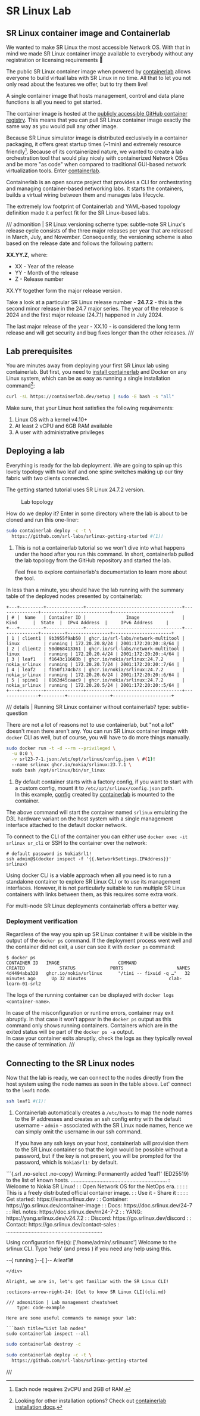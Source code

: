 # SR Linux Lab

## SR Linux container image and Containerlab

We wanted to make SR Linux the most accessible Network OS. With that in mind we made SR Linux container image available to everybody without any registration or licensing requirements :partying_face:

The public SR Linux container image when powered by [containerlab][containerlab] allows everyone to build virtual labs with SR Linux in no time. All that to let you not only read about the features we offer, but to try them live!

A single container image that hosts management, control and data plane functions is all you need to get started.

The container image is hosted at the [publicly accessible GitHub container registry](https://github.com/orgs/nokia/packages/container/package/srlinux). This means that you can pull SR Linux container image exactly the same way as you would pull any other image.

Because SR Linux simulator image is distributed exclusively in a container packaging, it offers great startup times (~1min) and extremely resource friendly[^1]. Because of its containerized nature, we wanted to create a lab orchestration tool that would play nicely with containerized Network OSes and be more "as code" when compared to traditional GUI-based network virtualization tools. Enter [containerlab][containerlab].

Containerlab is an open source project that provides a CLI for orchestrating and managing container-based networking labs. It starts the containers, builds a virtual wiring between them and manages labs lifecycle.

The extremely low footprint of Containerlab and YAML-based topology definition made it a perfect fit for the SR Linux-based labs.

/// admonition | SR Linux versioning scheme
    type: subtle-note
SR Linux's release cycle consists of the three major releases per year that are released in March, July, and November. Consequently, the versioning scheme is also based on the release date and follows the following pattern:

**XX.YY.Z**, where:

- XX - Year of the release
- YY - Month of the release
- Z - Release number

XX.YY together form the major release version.

Take a look at a particular SR Linux release number - **24.7.2** - this is the second minor release in the 24.7 major series. The year of the release is 2024 and the first major release (24.7.1) happened in July 2024.

The last major release of the year - XX.10 - is considered the long term release and will get security and bug fixes longer than the other releases.
///

## Lab prerequisites

You are minutes away from deploying your first SR Linux lab using containerlab. But first, you need to [install containerlab](https://containerlab.dev/install/) and Docker on any Linux system, which can be as easy as running a single installation command[^2]:

```bash
curl -sL https://containerlab.dev/setup | sudo -E bash -s "all"
```

Make sure, that your Linux host satisfies the following requirements:

1. Linux OS with a kernel v4.10+
2. At least 2 vCPU and 6GB RAM available
3. A user with administrative privileges

## Deploying a lab

Everything is ready for the lab deployment. We are going to spin up this lovely topology with two leaf and one spine switches making up our tiny fabric with two clients connected.

The getting started tutorial uses SR Linux 24.7.2 version.

<figure>
  <div class='mxgraph' style='max-width:100%;border:1px solid transparent;margin:0 auto; display:block;' data-mxgraph='{"page":0,"zoom":2,"highlight":"#0000ff","nav":true,"resize":true,"edit":"_blank","url":"https://raw.githubusercontent.com/srl-labs/srlinux-getting-started/main/diagrams/topology.drawio"}'></div>
  <figcaption>Lab topology</figcaption>
</figure>

How do we deploy it? Enter in some directory where the lab is about to be cloned and run this one-liner:

```{.bash .no-select}
sudo containerlab deploy -c -t \
  https://github.com/srl-labs/srlinux-getting-started #(1)!
```

1. This is not a containerlab tutorial so we won't dive into what happens under the hood after you run this command. In short, containerlab pulled the lab topology from the GitHub repository and started the lab.

    Feel free to explore containerlab's documentation to learn more about the tool.

In less than a minute, you should have the lab running with the summary table of the deployed nodes presented by containerlab:

```
+---+---------+--------------+------------------------------------+---------------+---------+----------------+----------------------+
| # |  Name   | Container ID |               Image                |     Kind      |  State  |  IPv4 Address  |     IPv6 Address     |
+---+---------+--------------+------------------------------------+---------------+---------+----------------+----------------------+
| 1 | client1 | 9b3955f9ab50 | ghcr.io/srl-labs/network-multitool | linux         | running | 172.20.20.8/24 | 2001:172:20:20::8/64 |
| 2 | client2 | 50d068413361 | ghcr.io/srl-labs/network-multitool | linux         | running | 172.20.20.4/24 | 2001:172:20:20::4/64 |
| 3 | leaf1   | f1643c11603b | ghcr.io/nokia/srlinux:24.7.2       | nokia_srlinux | running | 172.20.20.7/24 | 2001:172:20:20::7/64 |
| 4 | leaf2   | fb50f174cb73 | ghcr.io/nokia/srlinux:24.7.2       | nokia_srlinux | running | 172.20.20.6/24 | 2001:172:20:20::6/64 |
| 5 | spine1  | 8162d45caac9 | ghcr.io/nokia/srlinux:24.7.2       | nokia_srlinux | running | 172.20.20.5/24 | 2001:172:20:20::5/64 |
+---+---------+--------------+------------------------------------+---------------+---------+----------------+----------------------+
```

/// details | Running SR Linux container without containerlab?
    type: subtle-question

There are not a lot of reasons not to use containerlab, but "not a lot" doesn't mean there aren't any. You can run SR Linux container image with `docker` CLI as well, but of course, you will have to do more things manually.

```bash
sudo docker run -t -d --rm --privileged \
  -u 0:0 \
  -v srl23-7-1.json:/etc/opt/srlinux/config.json \ #(1)!
  --name srlinux ghcr.io/nokia/srlinux:23.7.1 \
  sudo bash /opt/srlinux/bin/sr_linux
```

1. By default container starts with a factory config, if you want to start with a custom config, mount it to `/etc/opt/srlinux/config.json` path.  
    In this example, [config](https://gist.github.com/hellt/3f695394d705ed2bf016f7919ba90018) created by [containerlab](https://containerlab.dev) is mounted to the container.

The above command will start the container named `srlinux` emulating the D3L hardware variant on the host system with a single management interface attached to the default docker network.

To connect to the CLI of the container you can either use `docker exec -it srlinux sr_cli` or SSH to the container over the network:

```shell
# default password is NokiaSrl1!
ssh admin@$(docker inspect -f '{{.NetworkSettings.IPAddress}}' srlinux)
```

Using docker CLI is a viable approach when all you need is to run a standalone container to explore SR Linux CLI or to use its management interfaces. However, it is not particularly suitable to run multiple SR Linux containers with links between them, as this requires some extra work.

For multi-node SR Linux deployments containerlab offers a better way.

<h3>Deployment verification</h3>

Regardless of the way you spin up SR Linux container it will be visible in the output of the `docker ps` command. If the deployment process went well and the container did not exit, a user can see it with `docker ps` command:

```shell
$ docker ps
CONTAINER ID   IMAGE                      COMMAND                  CREATED             STATUS             PORTS                    NAMES
4d4494aba320   ghcr.io/nokia/srlinux      "/tini -- fixuid -q …"   32 minutes ago      Up 32 minutes                               clab-learn-01-srl2
```

The logs of the running container can be displayed with `docker logs <container-name>`.

In case of the misconfiguration or runtime errors, container may exit abruptly. In that case it won't appear in the `docker ps` output as this command only shows running containers. Containers which are in the exited status will be part of the `docker ps -a` output.  
In case your container exits abruptly, check the logs as they typically reveal the cause of termination.
///

## Connecting to the SR Linux nodes

Now that the lab is ready, we can connect to the nodes directly from the host system using the node names as seen in the table above. Let' connect to the `leaf1` node.

```{.bash .no-select}
ssh leaf1 #(1)!
```

1. Containerlab automatically creates a `/etc/hosts` to map the node names to the IP addresses and creates an ssh config entry with the default username - `admin` - associated with the SR Linux node names, hence we can simply omit the username in our ssh command.

    If you have any ssh keys on your host, containerlab will provision them to the SR Linux container so that the login would be possible without a password, but if the key is not present, you will be prompted for the password, which is `NokiaSrl1!` by default.

<div class="embed-result">
```{.srl .no-select .no-copy}
Warning: Permanently added 'leaf1' (ED25519) to the list of known hosts.
................................................................
:                  Welcome to Nokia SR Linux!                  :
:              Open Network OS for the NetOps era.             :
:                                                              :
:    This is a freely distributed official container image.    :
:                      Use it - Share it                       :
:                                                              :
: Get started: https://learn.srlinux.dev                       :
: Container:   https://go.srlinux.dev/container-image          :
: Docs:        https://doc.srlinux.dev/24-7                    :
: Rel. notes:  https://doc.srlinux.dev/rn24-7-2                :
: YANG:        https://yang.srlinux.dev/v24.7.2                :
: Discord:     https://go.srlinux.dev/discord                  :
: Contact:     https://go.srlinux.dev/contact-sales            :
................................................................

Using configuration file(s): ['/home/admin/.srlinuxrc']
Welcome to the srlinux CLI.
Type 'help' (and press <ENTER>) if you need any help using this.

--{ running }--[  ]--
A:leaf1#

```
</div>

Alright, we are in, let's get familiar with the SR Linux CLI!

:octicons-arrow-right-24: [Get to know SR Linux CLI](cli.md)

/// admonition | Lab management cheatsheet
    type: code-example

Here are some useful commands to manage your lab:

```bash title="List lab nodes"
sudo containerlab inspect --all
```

```bash title="destroy the get started lab (execute from within the <code>srlinux-getting-started</code> directory)"
sudo containerlab destroy -c
```

```bash title="redeploy the get started lab"
sudo containerlab deploy -c -t \
  https://github.com/srl-labs/srlinux-getting-started
```

///

[^1]: Each node requires 2vCPU and 2GB of RAM.
[^2]: Looking for other installation options? Check out [containerlab installation docs](https://containerlab.dev/install/).

[containerlab]: https://containerlab.dev/

<script type="text/javascript" src="https://viewer.diagrams.net/js/viewer-static.min.js" async></script>
